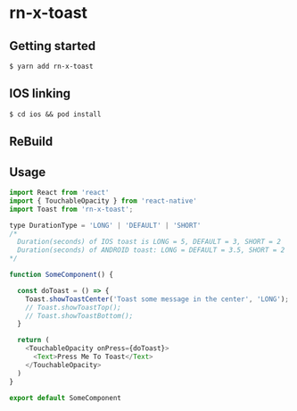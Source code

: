 # rn-x-toast

## Getting started
`$ yarn add rn-x-toast`
## IOS linking
`$ cd ios && pod install`
## ReBuild 

## Usage
```javascript
import React from 'react'
import { TouchableOpacity } from 'react-native'
import Toast from 'rn-x-toast';

type DurationType = 'LONG' | 'DEFAULT' | 'SHORT'
/*
  Duration(seconds) of IOS toast is LONG = 5, DEFAULT = 3, SHORT = 2
  Duration(seconds) of ANDROID toast: LONG = DEFAULT = 3.5, SHORT = 2 
*/

function SomeComponent() {

  const doToast = () => {
    Toast.showToastCenter('Toast some message in the center', 'LONG');
    // Toast.showToastTop();
    // Toast.showToastBottom();
  }

  return (
    <TouchableOpacity onPress={doToast}>
      <Text>Press Me To Toast</Text>
    </TouchableOpacity>
  )
}

export default SomeComponent
```
